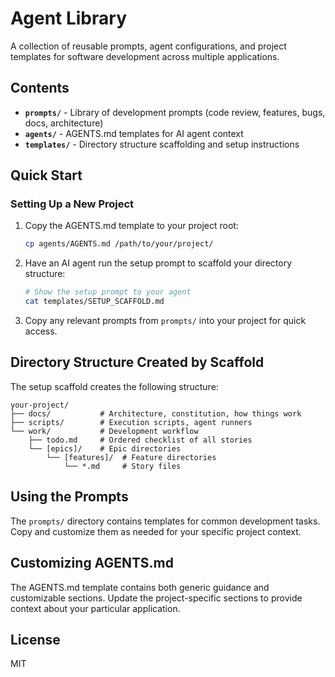 # Agent Library

A collection of reusable prompts, agent configurations, and project templates for software development across multiple applications.

## Contents

- **`prompts/`** - Library of development prompts (code review, features, bugs, docs, architecture)
- **`agents/`** - AGENTS.md templates for AI agent context
- **`templates/`** - Directory structure scaffolding and setup instructions

## Quick Start

### Setting Up a New Project

1. Copy the AGENTS.md template to your project root:
   ```bash
   cp agents/AGENTS.md /path/to/your/project/
   ```

2. Have an AI agent run the setup prompt to scaffold your directory structure:
   ```bash
   # Show the setup prompt to your agent
   cat templates/SETUP_SCAFFOLD.md
   ```

3. Copy any relevant prompts from `prompts/` into your project for quick access.

## Directory Structure Created by Scaffold

The setup scaffold creates the following structure:

```
your-project/
├── docs/           # Architecture, constitution, how things work
├── scripts/        # Execution scripts, agent runners
└── work/           # Development workflow
    ├── todo.md     # Ordered checklist of all stories
    └── [epics]/    # Epic directories
        └── [features]/  # Feature directories
            └── *.md     # Story files
```

## Using the Prompts

The `prompts/` directory contains templates for common development tasks. Copy and customize them as needed for your specific project context.

## Customizing AGENTS.md

The AGENTS.md template contains both generic guidance and customizable sections. Update the project-specific sections to provide context about your particular application.

## License

MIT
